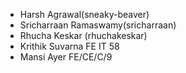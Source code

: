 - Harsh Agrawal(sneaky-beaver) 
- Sricharraan Ramaswamy(sricharraan)
- Rhucha Keskar (rhuchakeskar)
- Krithik Suvarna FE IT 58
- Mansi Ayer FE/CE/C/9
